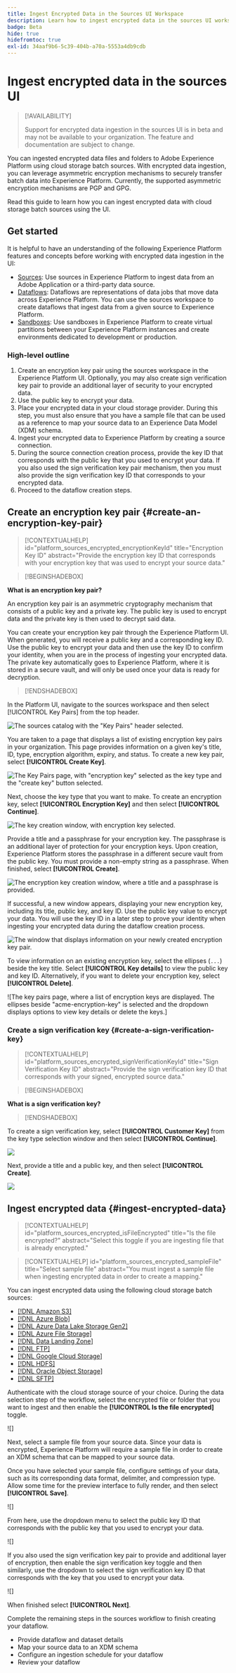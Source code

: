 ```yaml
---
title: Ingest Encrypted Data in the Sources UI Workspace
description: Learn how to ingest encrypted data in the sources UI workspace.
badge: Beta
hide: true
hidefromtoc: true
exl-id: 34aaf9b6-5c39-404b-a70a-5553a4db9cdb
---
```

# Ingest encrypted data in the sources UI

>[!AVAILABILITY]
>
>Support for encrypted data ingestion in the sources UI is in beta and may not be available to your organization. The feature and documentation are subject to change.

You can ingested encrypted data files and folders to Adobe Experience Platform using cloud storage batch sources. With encrypted data ingestion, you can leverage asymmetric encryption mechanisms to securely transfer batch data into Experience Platform. Currently, the supported asymmetric encryption mechanisms are PGP and GPG.

Read this guide to learn how you can ingest encrypted data with cloud storage batch sources using the UI.

## Get started

It is helpful to have an understanding of the following Experience Platform features and concepts before working with encrypted data ingestion in the UI:

* [Sources](../../home.md): Use sources in Experience Platform to ingest data from an Adobe Application or a third-party data source.
* [Dataflows](../../../dataflows/home.md): Dataflows are representations of data jobs that move data across Experience Platform. You can use the sources workspace to create dataflows that ingest data from a given source to Experience Platform.
* [Sandboxes](../../../sandboxes/home.md): Use sandboxes in Experience Platform to create virtual partitions between your Experience Platform instances and create environments dedicated to development or production.

### High-level outline

1. Create an encryption key pair using the sources workspace in the Experience Platform UI. Optionally, you may also create sign verification key pair to provide an additional layer of security to your encrypted data.
2. Use the public key to encrypt your data.
3. Place your encrypted data in your cloud storage provider. During this step, you must also ensure that you have a sample file that can be used as a reference to map your source data to an Experience Data Model (XDM) schema.
4. Ingest your encrypted data to Experience Platform by creating a source connection.
5. During the source connection creation process, provide the key ID that corresponds with the public key that you used to encrypt your data. If you also used the sign verification key pair mechanism, then you must also provide the sign verification key ID that corresponds to your encrypted data.
6. Proceed to the dataflow creation steps.

## Create an encryption key pair {#create-an-encryption-key-pair}

>[!CONTEXTUALHELP]
>id="platform_sources_encrypted_encryptionKeyId"
>title="Encryption Key ID"
>abstract="Provide the encryption key ID that corresponds with your encryption key that was used to encrypt your source data."

>[!BEGINSHADEBOX]

**What is an encryption key pair?**

An encryption key pair is an asymmetric cryptography mechanism that consists of a public key and a private key. The public key is used to encrypt data and the private key is then used to decrypt said data. 

You can create your encryption key pair through the Experience Platform UI. When generated, you will receive a public key and a corresponding key ID. Use the public key to encrypt your data and then use the key ID to confirm your identity, when you are in the process of ingesting your encrypted data. The private key automatically goes to Experience Platform, where it is stored in a secure vault, and will only be used once your data is ready for decryption.

>[!ENDSHADEBOX]

In the Platform UI, navigate to the sources workspace and then select [!UICONTROL Key Pairs] from the top header.

![The sources catalog with the "Key Pairs" header selected.](../../images/tutorials/edi/catalog.png)

You are taken to a page that displays a list of existing encryption key pairs in your organization. This page provides information on a given key's title, ID, type, encryption algorithm, expiry, and status. To create a new key pair, select **[!UICONTROL Create Key]**.

![The Key Pairs page, with "encryption key" selected as the key type and the "create key" button selected.](../../images/tutorials/edi/encryption_key_page.png)

Next, choose the key type that you want to make. To create an encryption key, select **[!UICONTROL Encryption Key]** and then select **[!UICONTROL Continue]**. 

![The key creation window, with encryption key selected.](../../images/tutorials/edi/choose_encryption_key_type.png)

Provide a title and a passphrase for your encryption key. The passphrase is an additional layer of protection for your encryption keys. Upon creation, Experience Platform stores the passphrase in a different secure vault from the public key. You must provide a non-empty string as a passphrase. When finished, select **[!UICONTROL Create]**.

![The encryption key creation window, where a title and a passphrase is provided.](../../images/tutorials/edi/create_encryption_key.png)

If successful, a new window appears, displaying your new encryption key, including its title, public key, and key ID. Use the public key value to encrypt your data. You will use the key ID in a later step to prove your identity when ingesting your encrypted data during the dataflow creation process.

![The window that displays information on your newly created encryption key pair.](../../images/tutorials/edi/encryption_key_details.png)

To view information on an existing encryption key, select the ellipses (`...`) beside the key title. Select **[!UICONTROL Key details]** to view the public key and key ID. Alternatively, if you want to delete your encryption key, select **[!UICONTROL Delete]**.

![The key pairs page, where a list of encryption keys are displayed. The ellipses beside "acme-encryption-key" is selected and the dropdown displays options to view key details or delete the keys.]

### Create a sign verification key {#create-a-sign-verification-key}

>[!CONTEXTUALHELP]
>id="platform_sources_encrypted_signVerificationKeyId"
>title="Sign Verification Key ID"
>abstract="Provide the sign verification key ID that corresponds with your signed, encrypted source data."

>[!BEGINSHADEBOX]

**What is a sign verification key?**

>[!ENDSHADEBOX]

To create a sign verification key, select **[!UICONTROL Customer Key]** from the key type selection window and then select **[!UICONTROL Continue]**.

![](../../images/tutorials/edi/choose_sign_verification_key_type.png)

Next, provide a title and a public key, and then select **[!UICONTROL Create]**.

![](../../images/tutorials/edi/create_sign_verification_key.png)


## Ingest encrypted data {#ingest-encrypted-data}

>[!CONTEXTUALHELP]
>id="platform_sources_encrypted_isFileEncrypted"
>title="Is the file encrypted?"
>abstract="Select this toggle if you are ingesting file that is already encrypted."

>[!CONTEXTUALHELP]
>id="platform_sources_encrypted_sampleFile"
>title="Select sample file"
>abstract="You must ingest a sample file when ingesting encrypted data in order to create a mapping."

You can ingest encrypted data using the following cloud storage batch sources:

* [[!DNL Amazon S3]](../ui/create/cloud-storage/s3.md)
* [[!DNL Azure Blob]](../ui/create/cloud-storage/blob.md)
* [[!DNL Azure Data Lake Storage Gen2]](../ui/create/cloud-storage/adls-gen2.md)
* [[!DNL Azure File Storage]](../ui/create/cloud-storage/azure-file-storage.md)
* [[!DNL Data Landing Zone]](../ui/create/cloud-storage/data-landing-zone.md)
* [[!DNL FTP]](../ui/create/cloud-storage/ftp.md)
* [[!DNL Google Cloud Storage]](../ui/create/cloud-storage/google-cloud-storage.md)
* [[!DNL HDFS]](../ui/create/cloud-storage/hdfs.md)
* [[!DNL Oracle Object Storage]](../ui/create/cloud-storage/oracle-object-storage.md)
* [[!DNL SFTP]](../ui/create/cloud-storage/sftp.md)

Authenticate with the cloud storage source of your choice. During the data selection step of the workflow, select the encrypted file or folder that you want to ingest and then enable the **[!UICONTROL Is the file encrypted]** toggle.

![]

Next, select a sample file from your source data. Since your data is encrypted, Experience Platform will require a sample file in order to create an XDM schema that can be mapped to your source data.

Once you have selected your sample file, configure settings of your data, such as its corresponding data format, delimiter, and compression type. Allow some time for the preview interface to fully render, and then select **[!UICONTROL Save]**.

![]

From here, use the dropdown menu to select the public key ID that corresponds with the public key that you used to encrypt your data.

![]

If you also used the sign verification key pair to provide and additional layer of encryption, then enable the sign verification key toggle and then similarly, use the dropdown to select the sign verification key ID that corresponds with the key that you used to encrypt your data.

![]

When finished select **[!UICONTROL Next]**.

Complete the remaining steps in the sources workflow to finish creating your dataflow.

* Provide dataflow and dataset details
* Map your source data to an XDM schema
* Configure an ingestion schedule for your dataflow
* Review your dataflow

<!-- 
## Outline

Sections:

* Create public key
* Create customer key
* Create sources flow to ingest encrypted data
  * File ingestion
  * Folder ingestion
* Updated encrypted flow

* Select [!UICONTROL Key Pairs] from the header in the sources UI workspace.
  * You are taken to the [!UICONTROL Key Pairs] page:
    * Select **[!UICONTROL Encryption key]** for list of key pairs that you have created and managed.
    * Select **[!UICONTROL Customer key]** for a list of key pairs that your customers have created and managed.
* Key Pair functions:
  * Select **[!UICONTROL Key details]** to view key details.
  * Select **[!UICONTROL Delete]** to delete.
* Select [!UICONTROL Create key] to create either an encryption key or a customer key

## Questions and clarifications

* Public key vs. customer key
* Verify E2E:
  * Create keys (encryption key or customer key)
  * Use these keys to encrypt your data
  * Place your encrypted data in your cloud storage (Amazon S3 or Google Cloud Storage)
  * Ingest that encrypted data to Experience Platform by creating a source connection
    * Select the encrypted source data
    * Enable "Is the file encrypted"
    * Select/upload sample file for mapping
    * Use the encryption key name that corresponds with the key used to encrypt the source data
      * If the data was encrypted using customer key, provide the sign verification key.
  * Proceed with source connection creation flow -->
